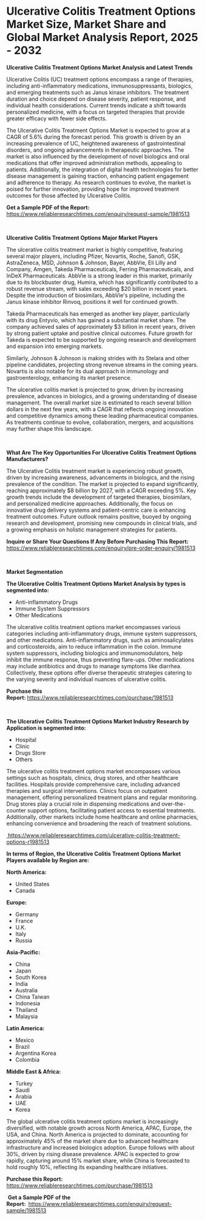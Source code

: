<p><h1>Ulcerative Colitis Treatment Options Market Size, Market Share and Global Market Analysis Report, 2025 - 2032</h1></p><p><strong>Ulcerative Colitis Treatment Options Market Analysis and Latest Trends</strong></p>
<p><p>Ulcerative Colitis (UC) treatment options encompass a range of therapies, including anti-inflammatory medications, immunosuppressants, biologics, and emerging treatments such as Janus kinase inhibitors. The treatment duration and choice depend on disease severity, patient response, and individual health considerations. Current trends indicate a shift towards personalized medicine, with a focus on targeted therapies that provide greater efficacy with fewer side effects.</p><p>The Ulcerative Colitis Treatment Options Market is expected to grow at a CAGR of 5.6% during the forecast period. This growth is driven by an increasing prevalence of UC, heightened awareness of gastrointestinal disorders, and ongoing advancements in therapeutic approaches. The market is also influenced by the development of novel biologics and oral medications that offer improved administration methods, appealing to patients. Additionally, the integration of digital health technologies for better disease management is gaining traction, enhancing patient engagement and adherence to therapy. As research continues to evolve, the market is poised for further innovation, providing hope for improved treatment outcomes for those affected by Ulcerative Colitis.</p></p>
<p><strong>Get a Sample PDF of the Report:&nbsp;</strong> <a href="https://www.reliableresearchtimes.com/enquiry/request-sample/1981513?utm_campaign=3349&utm_medium=2&utm_source=Github&utm_content=ia&utm_term=19042025&utm_id=ulcerative-colitis-treatment-options">https://www.reliableresearchtimes.com/enquiry/request-sample/1981513</a></p>
<p>&nbsp;</p>
<p><strong>Ulcerative Colitis Treatment Options Major Market Players</strong></p>
<p><p>The ulcerative colitis treatment market is highly competitive, featuring several major players, including Pfizer, Novartis, Roche, Sanofi, GSK, AstraZeneca, MSD, Johnson & Johnson, Bayer, AbbVie, Eli Lilly and Company, Amgen, Takeda Pharmaceuticals, Ferring Pharmaceuticals, and InDeX Pharmaceuticals. AbbVie is a strong leader in this market, primarily due to its blockbuster drug, Humira, which has significantly contributed to a robust revenue stream, with sales exceeding $20 billion in recent years. Despite the introduction of biosimilars, AbbVie's pipeline, including the Janus kinase inhibitor Rinvoq, positions it well for continued growth.</p><p>Takeda Pharmaceuticals has emerged as another key player, particularly with its drug Entyvio, which has gained a substantial market share. The company achieved sales of approximately $3 billion in recent years, driven by strong patient uptake and positive clinical outcomes. Future growth for Takeda is expected to be supported by ongoing research and development and expansion into emerging markets.</p><p>Similarly, Johnson & Johnson is making strides with its Stelara and other pipeline candidates, projecting strong revenue streams in the coming years. Novartis is also notable for its dual approach in immunology and gastroenterology, enhancing its market presence.</p><p>The ulcerative colitis market is projected to grow, driven by increasing prevalence, advances in biologics, and a growing understanding of disease management. The overall market size is estimated to reach several billion dollars in the next few years, with a CAGR that reflects ongoing innovation and competitive dynamics among these leading pharmaceutical companies. As treatments continue to evolve, collaboration, mergers, and acquisitions may further shape this landscape.</p></p>
<p>&nbsp;</p>
<p><strong>What Are The Key Opportunities For Ulcerative Colitis Treatment Options Manufacturers?</strong></p>
<p><p>The Ulcerative Colitis treatment market is experiencing robust growth, driven by increasing awareness, advancements in biologics, and the rising prevalence of the condition. The market is projected to expand significantly, reaching approximately $8 billion by 2027, with a CAGR exceeding 5%. Key growth trends include the development of targeted therapies, biosimilars, and personalized medicine approaches. Additionally, the focus on innovative drug delivery systems and patient-centric care is enhancing treatment outcomes. Future outlook remains positive, buoyed by ongoing research and development, promising new compounds in clinical trials, and a growing emphasis on holistic management strategies for patients.</p></p>
<p><strong>Inquire or Share Your Questions If Any Before Purchasing This Report:</strong> <a href="https://www.reliableresearchtimes.com/enquiry/pre-order-enquiry/1981513?utm_campaign=3349&utm_medium=2&utm_source=Github&utm_content=ia&utm_term=19042025&utm_id=ulcerative-colitis-treatment-options">https://www.reliableresearchtimes.com/enquiry/pre-order-enquiry/1981513</a></p>
<p>&nbsp;</p>
<p><strong>Market Segmentation</strong></p>
<p><strong>The Ulcerative Colitis Treatment Options Market Analysis by types is segmented into:</strong></p>
<p><ul><li>Anti-inflammatory Drugs</li><li>Immune System Suppressors</li><li>Other Medications</li></ul></p>
<p><p>The ulcerative colitis treatment options market encompasses various categories including anti-inflammatory drugs, immune system suppressors, and other medications. Anti-inflammatory drugs, such as aminosalicylates and corticosteroids, aim to reduce inflammation in the colon. Immune system suppressors, including biologics and immunomodulators, help inhibit the immune response, thus preventing flare-ups. Other medications may include antibiotics and drugs to manage symptoms like diarrhea. Collectively, these options offer diverse therapeutic strategies catering to the varying severity and individual nuances of ulcerative colitis.</p></p>
<p><strong>Purchase this Report:&nbsp;</strong><a href="https://www.reliableresearchtimes.com/purchase/1981513?utm_campaign=3349&utm_medium=2&utm_source=Github&utm_content=ia&utm_term=19042025&utm_id=ulcerative-colitis-treatment-options">https://www.reliableresearchtimes.com/purchase/1981513</a></p>
<p>&nbsp;</p>
<p><strong>The Ulcerative Colitis Treatment Options Market Industry Research by Application is segmented into:</strong></p>
<p><ul><li>Hospital</li><li>Clinic</li><li>Drugs Store</li><li>Others</li></ul></p>
<p><p>The ulcerative colitis treatment options market encompasses various settings such as hospitals, clinics, drug stores, and other healthcare facilities. Hospitals provide comprehensive care, including advanced therapies and surgical interventions. Clinics focus on outpatient management, offering personalized treatment plans and regular monitoring. Drug stores play a crucial role in dispensing medications and over-the-counter support options, facilitating patient access to essential treatments. Additionally, other markets include home healthcare and online pharmacies, enhancing convenience and broadening the reach of treatment solutions.</p></p>
<p><a href="https://www.reliableresearchtimes.com/ulcerative-colitis-treatment-options-r1981513?utm_campaign=3349&utm_medium=2&utm_source=Github&utm_content=ia&utm_term=19042025&utm_id=ulcerative-colitis-treatment-options">&nbsp;https://www.reliableresearchtimes.com/ulcerative-colitis-treatment-options-r1981513</a></p>
<p><strong>In terms of Region, the Ulcerative Colitis Treatment Options Market Players available by Region are:</strong></p>
<p>
    <p> <strong> North America: </strong>
        <ul>
            <li>United States</li>
            <li>Canada</li>
        </ul>
        </p> 
    <p> <strong> Europe: </strong>
        <ul>
            <li>Germany</li>
            <li>France</li>
            <li>U.K.</li>
            <li>Italy</li>
            <li>Russia</li>
        </ul>
        </p> 
    <p> <strong> Asia-Pacific: </strong>
        <ul>
            <li>China</li>
            <li>Japan</li>
            <li>South Korea</li>
            <li>India</li>
            <li>Australia</li>
            <li>China Taiwan</li>
            <li>Indonesia</li>
            <li>Thailand</li>
            <li>Malaysia</li>
        </ul>
        </p> 
    <p> <strong> Latin America: </strong>
        <ul>
            <li>Mexico</li>
            <li>Brazil</li>
            <li>Argentina Korea</li>
            <li>Colombia</li>
        </ul>
        </p> 
    <p> <strong> Middle East & Africa: </strong>
        <ul>
            <li>Turkey</li>
            <li>Saudi</li>
            <li>Arabia</li>
            <li>UAE</li>
            <li>Korea</li>
        </ul>
    </p>
    </p>
<p><p>The global ulcerative colitis treatment options market is increasingly diversified, with notable growth across North America, APAC, Europe, the USA, and China. North America is projected to dominate, accounting for approximately 45% of the market share due to advanced healthcare infrastructure and increased biologics adoption. Europe follows with about 30%, driven by rising disease prevalence. APAC is expected to grow rapidly, capturing around 15% market share, while China is forecasted to hold roughly 10%, reflecting its expanding healthcare initiatives.</p></p>
<p><strong>Purchase this Report: </strong><a href="https://www.reliableresearchtimes.com/purchase/1981513?utm_campaign=3349&utm_medium=2&utm_source=Github&utm_content=ia&utm_term=19042025&utm_id=ulcerative-colitis-treatment-options">https://www.reliableresearchtimes.com/purchase/1981513</a></p>
<p>&nbsp;<strong>Get a Sample PDF of the Report:&nbsp;&nbsp;</strong><a href="https://www.reliableresearchtimes.com/enquiry/request-sample/1981513?utm_campaign=3349&utm_medium=2&utm_source=Github&utm_content=ia&utm_term=19042025&utm_id=ulcerative-colitis-treatment-options">https://www.reliableresearchtimes.com/enquiry/request-sample/1981513</a></p>
<p><strong></strong></p>
<p><p></p><p></p><p></p></p>